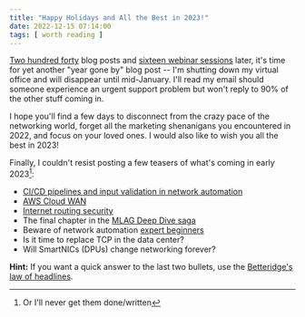 ```yaml
---
title: "Happy Holidays and All the Best in 2023!"
date: 2022-12-15 07:14:00
tags: [ worth reading ]
---
```

[Two hundred forty](https://blog.ipspace.net/2022/) blog posts and [sixteen webinar sessions](https://www.ipspace.net/Webinars/#Recent_webinars) later, it's time for yet another "year gone by" blog post -- I'm shutting down my virtual office and will disappear until mid-January. I'll read my email should someone experience an urgent support problem but won't reply to 90% of the other stuff coming in.

I hope you'll find a few days to disconnect from the crazy pace of the networking world, forget all the marketing shenanigans you encountered in 2022, and focus on your loved ones. I would also like to wish you all the best in 2023!

Finally, I couldn't resist posting a few teasers of what's coming in early 2023[^SITG]:

<!--more-->
* [CI/CD pipelines and input validation in network automation](https://www.ipspace.net/Network_Automation_Concepts)
* [AWS Cloud WAN](https://www.ipspace.net/Amazon_Web_Services_Networking)
* [Internet routing security](https://www.ipspace.net/Internet_Routing_Security)
* The final chapter in the [MLAG Deep Dive saga](https://blog.ipspace.net/series/mlag.html#deepdive)
* Beware of network automation [expert beginners](https://daedtech.com/how-developers-stop-learning-rise-of-the-expert-beginner/)
* Is it time to replace TCP in the data center?
* Will SmartNICs (DPUs) change networking forever?

[^SITG]: Or I'll never get them done/written

**Hint:** If you want a quick answer to the last two bullets, use the [Betteridge's law of headlines](https://en.wikipedia.org/wiki/Betteridge%27s_law_of_headlines).


